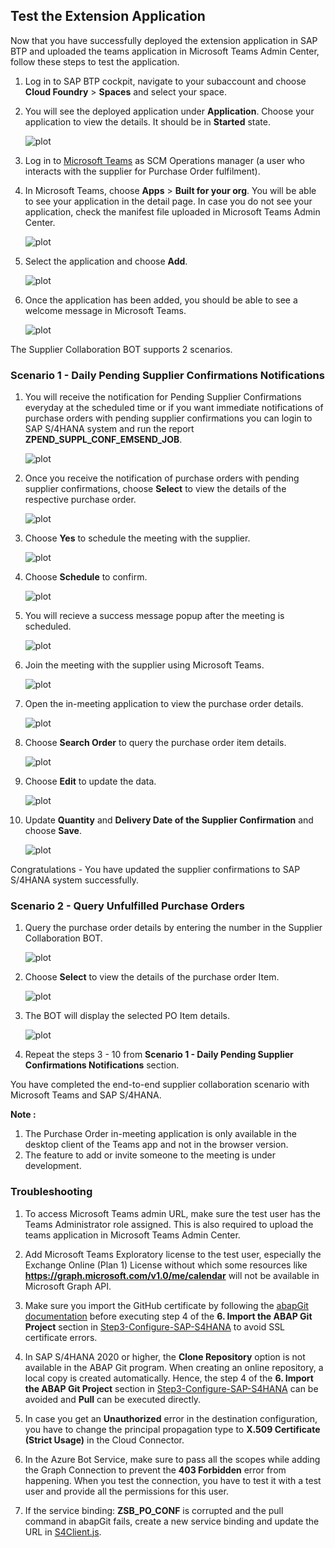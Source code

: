 ## Test the Extension Application

Now that you have successfully deployed the extension application in SAP BTP and uploaded the teams application in Microsoft Teams Admin Center, follow these steps to test the application.

1. Log in to SAP BTP cockpit, navigate to your subaccount and choose **Cloud Foundry** > **Spaces** and select your space.

2. You will see the deployed application under **Application**. Choose your application to view the details. It should be in **Started** state.
    
    ![plot](./images/appstarted.png)

2. Log in to [Microsoft Teams](https://teams.microsoft.com) as SCM Operations manager (a user who interacts with the supplier for Purchase Order fulfilment).

3. In Microsoft Teams, choose **Apps** > **Built for your org**. You will be able to see your application in the detail page. In case you do not see your application, check the manifest file uploaded in Microsoft Teams Admin Center.

    ![plot](./images/installapp.png)

4. Select the application and choose **Add**.

    ![plot](./images/addapp.png)

5. Once the application has been added, you should be able to see a welcome message in Microsoft Teams.

    ![plot](./images/launch.png)


The Supplier Collaboration BOT supports 2 scenarios.

### Scenario 1 - Daily Pending Supplier Confirmations Notifications

1. You will receive the notification for Pending Supplier Confirmations everyday at the scheduled time or if you want immediate notifications of purchase orders with pending supplier confirmations you can login to SAP S/4HANA system and run the report **ZPEND_SUPPL_CONF_EMSEND_JOB**.

    ![plot](./images/runjob.png)

2. Once you receive the notification of purchase orders with pending supplier confirmations, choose **Select** to view the details of the respective purchase order.

    ![plot](./images/popending.png)

3. Choose **Yes** to schedule the meeting with the supplier.

    ![plot](./images/s1podetails.png)

4. Choose **Schedule** to confirm.

    ![plot](./images/s1schedulemeeting.png)

5. You will recieve a success message popup after the meeting is scheduled.

    ![plot](./images/s1schedulesuccess.png)

6. Join the meeting with the supplier using Microsoft Teams.

    ![plot](./images/s1joinmeeting.png)

7. Open the in-meeting application to view the purchase order details.

    ![plot](./images/inmeetingapp.png)

8. Choose **Search Order** to query the purchase order item details.

    ![plot](./images/inmeetingposearch.png)

9. Choose **Edit** to update the data.

    ![plot](./images/posupconfirmedit.png)

10. Update **Quantity** and **Delivery Date of the Supplier Confirmation** and choose **Save**.

    ![plot](./images/posupconfirmsave.png)

Congratulations - You have updated the supplier confirmations to SAP S/4HANA system successfully.

### Scenario 2 - Query Unfulfilled Purchase Orders

1. Query the purchase order details by entering the number in the Supplier Collaboration BOT.

    ![plot](./images/s2querypo.png)

2. Choose **Select** to view the details of the purchase order Item.

    ![plot](./images/s2selectpoitem.png)

3. The BOT will display the selected PO Item details.

    ![plot](./images/s2poitemdetails.png)

4. Repeat the steps 3 - 10 from **Scenario 1 - Daily Pending Supplier Confirmations Notifications** section.

You have completed the end-to-end supplier collaboration scenario with Microsoft Teams and SAP S/4HANA.

**Note :**  
1. The Purchase Order in-meeting application is only available in the desktop client of the Teams app and not in the browser version. 
2. The feature to add or invite someone to the meeting is under development. 

### Troubleshooting

1. To access Microsoft Teams admin URL, make sure the test user has the Teams Administrator role assigned. This is also required to upload the teams application in Microsoft Teams Admin Center.

2. Add Microsoft Teams Exploratory license to the test user, especially the Exchange Online (Plan 1) License without which some resources like **https://graph.microsoft.com/v1.0/me/calendar** will not be available in Microsoft Graph API. 

3. Make sure you import the GitHub certificate by following the [abapGit documentation](https://docs.abapgit.org/guide-ssl-setup.html) before executing step 4 of the **6. Import the ABAP Git Project** section in [Step3-Configure-SAP-S4HANA](../Step3-Configure-SAP-S4HANA/README.md) to avoid SSL certificate errors.

4. In SAP S/4HANA 2020 or higher, the **Clone Repository** option is not available in the ABAP Git program. When creating an online repository, a local copy is created automatically. Hence, the step 4 of the **6. Import the ABAP Git Project** section in [Step3-Configure-SAP-S4HANA](../Step3-Configure-SAP-S4HANA/README.md) can be avoided and **Pull** can be executed directly.

5. In case you get an **Unauthorized** error in the destination configuration, you have to change the principal propagation type to **X.509 Certificate (Strict Usage)** in the Cloud Connector. 

6. In the Azure Bot Service, make sure to pass all the scopes while adding the Graph Connection to prevent the **403 Forbidden** error from happening. When you test the connection, you have to test it with a test user and provide all the permissions for this user.

7. If the service binding: **ZSB_PO_CONF** is corrupted and the pull command in abapGit fails, create a new service binding and update the URL in [S4Client.js](../../server/services/S4Client.js).
